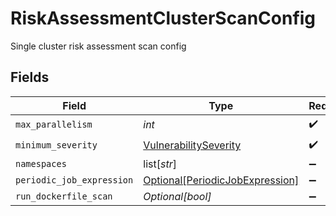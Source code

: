 # RiskAssessmentClusterScanConfig

Single cluster risk assessment scan config


## Fields

| Field                                                                           | Type                                                                            | Required                                                                        | Description                                                                     |
| ------------------------------------------------------------------------------- | ------------------------------------------------------------------------------- | ------------------------------------------------------------------------------- | ------------------------------------------------------------------------------- |
| `max_parallelism`                                                               | *int*                                                                           | :heavy_check_mark:                                                              | N/A                                                                             |
| `minimum_severity`                                                              | [VulnerabilitySeverity](../../models/shared/vulnerabilityseverity.md)           | :heavy_check_mark:                                                              | N/A                                                                             |
| `namespaces`                                                                    | list[*str*]                                                                     | :heavy_minus_sign:                                                              | N/A                                                                             |
| `periodic_job_expression`                                                       | [Optional[PeriodicJobExpression]](../../models/shared/periodicjobexpression.md) | :heavy_minus_sign:                                                              | N/A                                                                             |
| `run_dockerfile_scan`                                                           | *Optional[bool]*                                                                | :heavy_minus_sign:                                                              | N/A                                                                             |